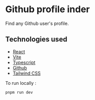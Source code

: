 # Github profile inder

Find any Github user's profile.

## Technologies used

- [React](https://react.dev/)
- [Vite](https://vite.dev/guide/)
- [Typescript](https://www.typescriptlang.org/)
- [Github](https://docs.github.com/en/rest?apiVersion=2022-11-28)
- [Tailwind CSS](https://tailwindcss.com/)

To run locally :

```js
pnpm run dev
```

